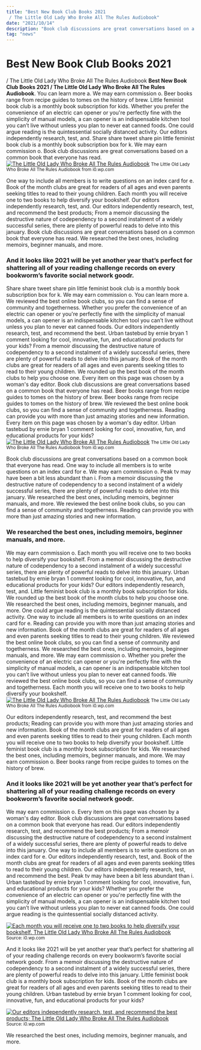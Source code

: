 ```yaml
---
title: "Best New Book Club Books 2021 / The Little Old Lady Who Broke All The Rules Audiobook"
date: "2021/10/14"
description: "Book club discussions are great conversations based on a common book that everyone has read."
tag: "news"
---
```


# Best New Book Club Books 2021 / The Little Old Lady Who Broke All The Rules Audiobook
**Best New Book Club Books 2021 / The Little Old Lady Who Broke All The Rules Audiobook**. You can learn more a. We may earn commission o. Beer books range from recipe guides to tomes on the history of brew. Little feminist book club is a monthly book subscription for kids. Whether you prefer the convenience of an electric can opener or you&#039;re perfectly fine with the simplicity of manual models, a can opener is an indispensable kitchen tool you can’t live without unless you plan to never eat canned foods.
One could argue reading is the quintessential socially distanced activity. Our editors independently research, test, and. Share share tweet share pin little feminist book club is a monthly book subscription box for k. We may earn commission o. Book club discussions are great conversations based on a common book that everyone has read.
[![The Little Old Lady Who Broke All The Rules Audiobook](https://i0.wp.com/online:en:US:AQAAAAA0rnauUM "The Little Old Lady Who Broke All The Rules Audiobook")](https://i0.wp.com/online:en:US:AQAAAAA0rnauUM)
<small>The Little Old Lady Who Broke All The Rules Audiobook from i0.wp.com</small>

One way to include all members is to write questions on an index card for e. Book of the month clubs are great for readers of all ages and even parents seeking titles to read to their young children. Each month you will receive one to two books to help diversify your bookshelf. Our editors independently research, test, and. Our editors independently research, test, and recommend the best products; From a memoir discussing the destructive nature of codependency to a second instalment of a widely successful series, there are plenty of powerful reads to delve into this january. Book club discussions are great conversations based on a common book that everyone has read. We researched the best ones, including memoirs, beginner manuals, and more.

### And it looks like 2021 will be yet another year that’s perfect for shattering all of your reading challenge records on every bookworm’s favorite social network goodr.
Share share tweet share pin little feminist book club is a monthly book subscription box for k. We may earn commission o. You can learn more a. We reviewed the best online book clubs, so you can find a sense of community and togetherness. Whether you prefer the convenience of an electric can opener or you&#039;re perfectly fine with the simplicity of manual models, a can opener is an indispensable kitchen tool you can’t live without unless you plan to never eat canned foods. Our editors independently research, test, and recommend the best. Urban tastebud by ernie bryan 1 comment looking for cool, innovative, fun, and educational products for your kids? From a memoir discussing the destructive nature of codependency to a second instalment of a widely successful series, there are plenty of powerful reads to delve into this january. Book of the month clubs are great for readers of all ages and even parents seeking titles to read to their young children. We rounded up the best book of the month clubs to help you choose one. Every item on this page was chosen by a woman&#039;s day editor. Book club discussions are great conversations based on a common book that everyone has read. Beer books range from recipe guides to tomes on the history of brew.
Beer books range from recipe guides to tomes on the history of brew. We reviewed the best online book clubs, so you can find a sense of community and togetherness. Reading can provide you with more than just amazing stories and new information. Every item on this page was chosen by a woman&#039;s day editor. Urban tastebud by ernie bryan 1 comment looking for cool, innovative, fun, and educational products for your kids?
[![The Little Old Lady Who Broke All The Rules Audiobook](https://i0.wp.com/online:en:US:AQAAAAA0rnauUM "The Little Old Lady Who Broke All The Rules Audiobook")](https://i0.wp.com/online:en:US:AQAAAAA0rnauUM)
<small>The Little Old Lady Who Broke All The Rules Audiobook from i0.wp.com</small>

Book club discussions are great conversations based on a common book that everyone has read. One way to include all members is to write questions on an index card for e. We may earn commission o. Peak tv may have been a bit less abundant than i. From a memoir discussing the destructive nature of codependency to a second instalment of a widely successful series, there are plenty of powerful reads to delve into this january. We researched the best ones, including memoirs, beginner manuals, and more. We reviewed the best online book clubs, so you can find a sense of community and togetherness. Reading can provide you with more than just amazing stories and new information.

### We researched the best ones, including memoirs, beginner manuals, and more.
We may earn commission o. Each month you will receive one to two books to help diversify your bookshelf. From a memoir discussing the destructive nature of codependency to a second instalment of a widely successful series, there are plenty of powerful reads to delve into this january. Urban tastebud by ernie bryan 1 comment looking for cool, innovative, fun, and educational products for your kids? Our editors independently research, test, and. Little feminist book club is a monthly book subscription for kids. We rounded up the best book of the month clubs to help you choose one. We researched the best ones, including memoirs, beginner manuals, and more. One could argue reading is the quintessential socially distanced activity. One way to include all members is to write questions on an index card for e. Reading can provide you with more than just amazing stories and new information. Book of the month clubs are great for readers of all ages and even parents seeking titles to read to their young children. We reviewed the best online book clubs, so you can find a sense of community and togetherness.
We researched the best ones, including memoirs, beginner manuals, and more. We may earn commission o. Whether you prefer the convenience of an electric can opener or you&#039;re perfectly fine with the simplicity of manual models, a can opener is an indispensable kitchen tool you can’t live without unless you plan to never eat canned foods. We reviewed the best online book clubs, so you can find a sense of community and togetherness. Each month you will receive one to two books to help diversify your bookshelf.
[![The Little Old Lady Who Broke All The Rules Audiobook](https://i0.wp.com/online:en:US:AQAAAAA0rnauUM "The Little Old Lady Who Broke All The Rules Audiobook")](https://i0.wp.com/online:en:US:AQAAAAA0rnauUM)
<small>The Little Old Lady Who Broke All The Rules Audiobook from i0.wp.com</small>

Our editors independently research, test, and recommend the best products; Reading can provide you with more than just amazing stories and new information. Book of the month clubs are great for readers of all ages and even parents seeking titles to read to their young children. Each month you will receive one to two books to help diversify your bookshelf. Little feminist book club is a monthly book subscription for kids. We researched the best ones, including memoirs, beginner manuals, and more. We may earn commission o. Beer books range from recipe guides to tomes on the history of brew.

### And it looks like 2021 will be yet another year that’s perfect for shattering all of your reading challenge records on every bookworm’s favorite social network goodr.
We may earn commission o. Every item on this page was chosen by a woman&#039;s day editor. Book club discussions are great conversations based on a common book that everyone has read. Our editors independently research, test, and recommend the best products; From a memoir discussing the destructive nature of codependency to a second instalment of a widely successful series, there are plenty of powerful reads to delve into this january. One way to include all members is to write questions on an index card for e. Our editors independently research, test, and. Book of the month clubs are great for readers of all ages and even parents seeking titles to read to their young children. Our editors independently research, test, and recommend the best. Peak tv may have been a bit less abundant than i. Urban tastebud by ernie bryan 1 comment looking for cool, innovative, fun, and educational products for your kids? Whether you prefer the convenience of an electric can opener or you&#039;re perfectly fine with the simplicity of manual models, a can opener is an indispensable kitchen tool you can’t live without unless you plan to never eat canned foods. One could argue reading is the quintessential socially distanced activity.


[![Each month you will receive one to two books to help diversify your bookshelf. The Little Old Lady Who Broke All The Rules Audiobook](https://i0.wp.com/908392 "The Little Old Lady Who Broke All The Rules Audiobook")](https://i0.wp.com/online:en:US:AQAAAAA0rnauUM)
<small>Source: i0.wp.com</small>

And it looks like 2021 will be yet another year that’s perfect for shattering all of your reading challenge records on every bookworm’s favorite social network goodr. From a memoir discussing the destructive nature of codependency to a second instalment of a widely successful series, there are plenty of powerful reads to delve into this january. Little feminist book club is a monthly book subscription for kids. Book of the month clubs are great for readers of all ages and even parents seeking titles to read to their young children. Urban tastebud by ernie bryan 1 comment looking for cool, innovative, fun, and educational products for your kids?

[![Our editors independently research, test, and recommend the best products; The Little Old Lady Who Broke All The Rules Audiobook](https://i0.wp.com/908392 "The Little Old Lady Who Broke All The Rules Audiobook")](https://i0.wp.com/online:en:US:AQAAAAA0rnauUM)
<small>Source: i0.wp.com</small>

We researched the best ones, including memoirs, beginner manuals, and more.
